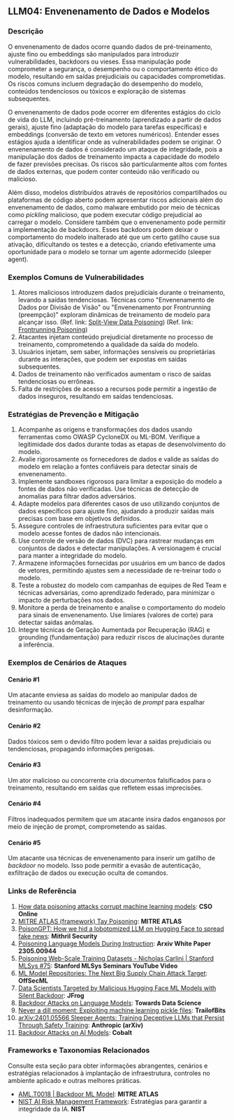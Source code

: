 ## LLM04: Envenenamento de Dados e Modelos

### Descrição

O envenenamento de dados ocorre quando dados de pré-treinamento, ajuste fino ou embeddings são manipulados para introduzir vulnerabilidades, backdoors ou vieses. Essa manipulação pode comprometer a segurança, o desempenho ou o comportamento ético do modelo, resultando em saídas prejudiciais ou capacidades comprometidas. Os riscos comuns incluem degradação do desempenho do modelo, conteúdos tendenciosos ou tóxicos e exploração de sistemas subsequentes.

O envenenamento de dados pode ocorrer em diferentes estágios do ciclo de vida do LLM, incluindo pré-treinamento (aprendizado a partir de dados gerais), ajuste fino (adaptação do modelo para tarefas específicas) e embeddings (conversão de texto em vetores numéricos). Entender esses estágios ajuda a identificar onde as vulnerabilidades podem se originar. O envenenamento de dados é considerado um ataque de integridade, pois a manipulação dos dados de treinamento impacta a capacidade do modelo de fazer previsões precisas. Os riscos são particularmente altos com fontes de dados externas, que podem conter conteúdo não verificado ou malicioso.

Além disso, modelos distribuídos através de repositórios compartilhados ou plataformas de código aberto podem apresentar riscos adicionais além do envenenamento de dados, como malware embutido por meio de técnicas como *pickling* malicioso, que podem executar código prejudicial ao carregar o modelo. Considere também que o envenenamento pode permitir a implementação de backdoors. Esses backdoors podem deixar o comportamento do modelo inalterado até que um certo gatilho cause sua ativação, dificultando os testes e a detecção, criando efetivamente uma oportunidade para o modelo se tornar um agente adormecido (sleeper agent).

### Exemplos Comuns de Vulnerabilidades

1. Atores maliciosos introduzem dados prejudiciais durante o treinamento, levando a saídas tendenciosas. Técnicas como "Envenenamento de Dados por Divisão de Visão" ou "Envenenamento por Frontrunning (preempção)" exploram dinâmicas de treinamento de modelo para alcançar isso.
   (Ref. link: [Split-View Data Poisoning](https://github.com/GangGreenTemperTatum/speaking/blob/main/dc604/hacker-summer-camp-23/Ads%20_%20Poisoning%20Web%20Training%20Datasets%20_%20Flow%20Diagram%20-%20Exploit%201%20Split-View%20Data%20Poisoning.jpeg))
   (Ref. link: [Frontrunning Poisoning](https://github.com/GangGreenTemperTatum/speaking/blob/main/dc604/hacker-summer-camp-23/Ads%20_%20Poisoning%20Web%20Training%20Datasets%20_%20Flow%20Diagram%20-%20Exploit%202%20Frontrunning%20Data%20Poisoning.jpeg))
2. Atacantes injetam conteúdo prejudicial diretamente no processo de treinamento, comprometendo a qualidade da saída do modelo.
3. Usuários injetam, sem saber, informações sensíveis ou proprietárias durante as interações, que podem ser expostas em saídas subsequentes.
4. Dados de treinamento não verificados aumentam o risco de saídas tendenciosas ou errôneas.
5. Falta de restrições de acesso a recursos pode permitir a ingestão de dados inseguros, resultando em saídas tendenciosas.

### Estratégias de Prevenção e Mitigação

1. Acompanhe as origens e transformações dos dados usando ferramentas como OWASP CycloneDX ou ML-BOM. Verifique a legitimidade dos dados durante todas as etapas de desenvolvimento do modelo.
2. Avalie rigorosamente os fornecedores de dados e valide as saídas do modelo em relação a fontes confiáveis para detectar sinais de envenenamento.
3. Implemente sandboxes rigorosos para limitar a exposição do modelo a fontes de dados não verificadas. Use técnicas de detecção de anomalias para filtrar dados adversários.
4. Adapte modelos para diferentes casos de uso utilizando conjuntos de dados específicos para ajuste fino, ajudando a produzir saídas mais precisas com base em objetivos definidos.
5. Assegure controles de infraestrutura suficientes para evitar que o modelo acesse fontes de dados não intencionais.
6. Use controle de versão de dados (DVC) para rastrear mudanças em conjuntos de dados e detectar manipulações. A versionagem é crucial para manter a integridade do modelo.
7. Armazene informações fornecidas por usuários em um banco de dados de vetores, permitindo ajustes sem a necessidade de re-treinar todo o modelo.
8. Teste a robustez do modelo com campanhas de equipes de Red Team e técnicas adversárias, como aprendizado federado, para minimizar o impacto de perturbações nos dados.
9. Monitore a perda de treinamento e analise o comportamento do modelo para sinais de envenenamento. Use limiares (valores de corte) para detectar saídas anômalas.
10. Integre técnicas de Geração Aumentada por Recuperação (RAG) e grounding (fundamentação) para reduzir riscos de alucinações durante a inferência.

### Exemplos de Cenários de Ataques

#### Cenário #1
  Um atacante enviesa as saídas do modelo ao manipular dados de treinamento ou usando técnicas de injeção de *prompt* para espalhar desinformação.
#### Cenário #2
  Dados tóxicos sem o devido filtro podem levar a saídas prejudiciais ou tendenciosas, propagando informações perigosas.
#### Cenário #3
  Um ator malicioso ou concorrente cria documentos falsificados para o treinamento, resultando em saídas que refletem essas imprecisões.
#### Cenário #4
  Filtros inadequados permitem que um atacante insira dados enganosos por meio de injeção de prompt, comprometendo as saídas.
#### Cenário #5
  Um atacante usa técnicas de envenenamento para inserir um gatilho de *backdoor* no modelo. Isso pode permitir a evasão de autenticação, exfiltração de dados ou execução oculta de comandos.

### Links de Referência

1. [How data poisoning attacks corrupt machine learning models](https://www.csoonline.com/article/3613932/how-data-poisoning-attacks-corrupt-machine-learning-models.html): **CSO Online**
2. [MITRE ATLAS (framework) Tay Poisoning](https://atlas.mitre.org/studies/AML.CS0009/): **MITRE ATLAS**
3. [PoisonGPT: How we hid a lobotomized LLM on Hugging Face to spread fake news](https://blog.mithrilsecurity.io/poisongpt-how-we-hid-a-lobotomized-llm-on-hugging-face-to-spread-fake-news/): **Mithril Security**
4. [Poisoning Language Models During Instruction](https://arxiv.org/abs/2305.00944): **Arxiv White Paper 2305.00944**
5. [Poisoning Web-Scale Training Datasets - Nicholas Carlini | Stanford MLSys #75](https://www.youtube.com/watch?v=h9jf1ikcGyk): **Stanford MLSys Seminars YouTube Video**
6. [ML Model Repositories: The Next Big Supply Chain Attack Target](https://www.darkreading.com/cloud-security/ml-model-repositories-next-big-supply-chain-attack-target): **OffSecML**
7. [Data Scientists Targeted by Malicious Hugging Face ML Models with Silent Backdoor](https://jfrog.com/blog/data-scientists-targeted-by-malicious-hugging-face-ml-models-with-silent-backdoor/): **JFrog**
8. [Backdoor Attacks on Language Models](https://towardsdatascience.com/backdoor-attacks-on-language-models-can-we-trust-our-models-weights-73108f9dcb1f): **Towards Data Science**
9. [Never a dill moment: Exploiting machine learning pickle files](https://blog.trailofbits.com/2021/03/15/never-a-dill-moment-exploiting-machine-learning-pickle-files/): **TrailofBits**
10. [arXiv:2401.05566 Sleeper Agents: Training Deceptive LLMs that Persist Through Safety Training](https://www.anthropic.com/news/sleeper-agents-training-deceptive-llms-that-persist-through-safety-training): **Anthropic (arXiv)**
11. [Backdoor Attacks on AI Models](https://www.cobalt.io/blog/backdoor-attacks-on-ai-models): **Cobalt**

### Frameworks e Taxonomias Relacionados

Consulte esta seção para obter informações abrangentes, cenários e estratégias relacionados à implantação de infraestrutura, controles no ambiente aplicado e outras melhores práticas.

- [AML.T0018 | Backdoor ML Model](https://atlas.mitre.org/techniques/AML.T0018): **MITRE ATLAS**
- [NIST AI Risk Management Framework](https://www.nist.gov/itl/ai-risk-management-framework): Estratégias para garantir a integridade da IA. **NIST**

